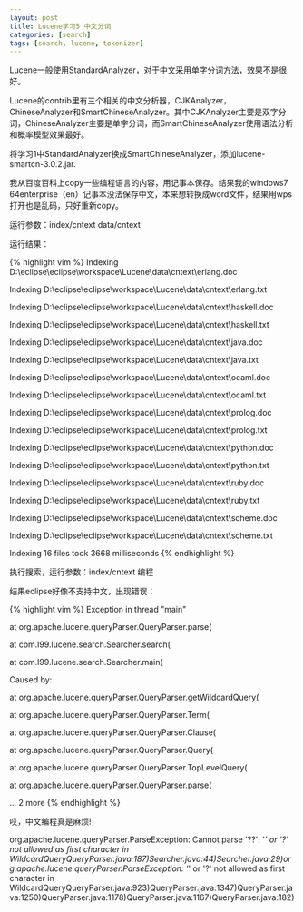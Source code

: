 ```yaml
---
layout: post
title: Lucene学习5 中文分词
categories: [search]
tags: [search, lucene, tokenizer]
---
```


Lucene一般使用StandardAnalyzer，对于中文采用单字分词方法，效果不是很好。

Lucene的contrib里有三个相关的中文分析器，CJKAnalyzer， ChineseAnalyzer和SmartChineseAnalyzer。其中CJKAnalyzer主要是双字分词，ChineseAnalyzer主要是单字分词，而SmartChineseAnalyzer使用语法分析和概率模型效果最好。

将学习1中StandardAnalyzer换成SmartChineseAnalyzer，添加lucene-smartcn-3.0.2.jar.

我从百度百科上copy一些编程语言的内容，用记事本保存。结果我的windows7 64enterprise（en）记事本没法保存中文，本来想转换成word文件，结果用wps打开也是乱码，只好重新copy。

运行参数：index/cntext data/cntext

运行结果：

{% highlight vim %}
Indexing D:\eclipse\eclipse\workspace\Lucene\data\cntext\erlang.doc

Indexing D:\eclipse\eclipse\workspace\Lucene\data\cntext\erlang.txt

Indexing D:\eclipse\eclipse\workspace\Lucene\data\cntext\haskell.doc

Indexing D:\eclipse\eclipse\workspace\Lucene\data\cntext\haskell.txt

Indexing D:\eclipse\eclipse\workspace\Lucene\data\cntext\java.doc

Indexing D:\eclipse\eclipse\workspace\Lucene\data\cntext\java.txt

Indexing D:\eclipse\eclipse\workspace\Lucene\data\cntext\ocaml.doc

Indexing D:\eclipse\eclipse\workspace\Lucene\data\cntext\ocaml.txt

Indexing D:\eclipse\eclipse\workspace\Lucene\data\cntext\prolog.doc

Indexing D:\eclipse\eclipse\workspace\Lucene\data\cntext\prolog.txt

Indexing D:\eclipse\eclipse\workspace\Lucene\data\cntext\python.doc

Indexing D:\eclipse\eclipse\workspace\Lucene\data\cntext\python.txt

Indexing D:\eclipse\eclipse\workspace\Lucene\data\cntext\ruby.doc

Indexing D:\eclipse\eclipse\workspace\Lucene\data\cntext\ruby.txt

Indexing D:\eclipse\eclipse\workspace\Lucene\data\cntext\scheme.doc

Indexing D:\eclipse\eclipse\workspace\Lucene\data\cntext\scheme.txt

Indexing 16 files took 3668 milliseconds
{% endhighlight %}

执行搜索，运行参数：index/cntext 编程

结果eclipse好像不支持中文，出现错误：

{% highlight vim %}
Exception in thread "main"

at org.apache.lucene.queryParser.QueryParser.parse(

at com.l99.lucene.search.Searcher.search(

at com.l99.lucene.search.Searcher.main(

Caused by:

at org.apache.lucene.queryParser.QueryParser.getWildcardQuery(

at org.apache.lucene.queryParser.QueryParser.Term(

at org.apache.lucene.queryParser.QueryParser.Clause(

at org.apache.lucene.queryParser.QueryParser.Query(

at org.apache.lucene.queryParser.QueryParser.TopLevelQuery(

at org.apache.lucene.queryParser.QueryParser.parse(

... 2 more
{% endhighlight %}

哎，中文编程真是麻烦!

org.apache.lucene.queryParser.ParseException: Cannot parse '??': '*' or '?' not allowed as first character in WildcardQueryQueryParser.java:187)Searcher.java:44)Searcher.java:29)org.apache.lucene.queryParser.ParseException: '*' or '?' not allowed as first character in WildcardQueryQueryParser.java:923)QueryParser.java:1347)QueryParser.java:1250)QueryParser.java:1178)QueryParser.java:1167)QueryParser.java:182) 

